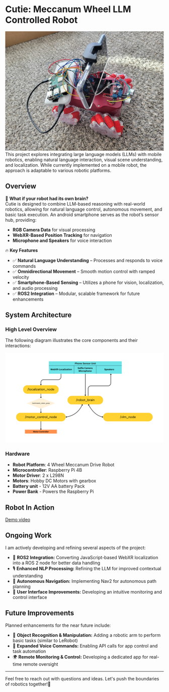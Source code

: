 # Cutie: Meccanum Wheel LLM Controlled Robot
![Robot](resources/robot.jpg)
This project explores integrating large language models (LLMs) with mobile robotics, enabling natural language interaction, visual scene understanding, and localization. While currently implemented on a mobile robot, the approach is adaptable to various robotic platforms.

## Overview
🤖 **What if your robot had its own brain?**  
Cutie is designed to combine LLM-based reasoning with real-world robotics, allowing for natural language control, autonomous movement, and basic task execution. An android smartphone serves as the robot’s sensor hub, providing:

- **RGB Camera Data** for visual processing
- **WebXR-Based Position Tracking** for navigation
- **Microphone and Speakers** for voice interaction

🔥 **Key Features**
- ✅ **Natural Language Understanding** – Processes and responds to voice commands
- ✅ **Omnidirectional Movement** – Smooth motion control with ramped velocity 
- ✅ **Smartphone-Based Sensing** – Utilizes a phone for vision, localization, and audio processing
- ✅ **ROS2 Integration** – Modular, scalable framework for future enhancements

## System Architecture

### High Level Overview
The following diagram illustrates the core components and their interactions:

![System Architecture](resources/Phone_sensor_graph.png)

### Hardware
- **Robot Platform**: 4 Wheel Meccanum Drive Robot
- **Microcontroller**: Raspberry Pi 4B
- **Motor Driver**: 2 x L298N
- **Motors**: Hobby DC Motors with gearbox
- **Battery unit** - 12V AA battery Pack
- **Power Bank** - Powers the Raspberry Pi

## Robot In Action

[Demo video](https://drive.google.com/file/d/1yeW_lrPELUinpvE9hL_5ak9DDO4IZMS9/view?usp=drive_link)


## Ongoing Work
I am actively developing and refining several aspects of the project:
- 🔧 **ROS2 Integration:** Converting JavaScript-based WebXR localization into a ROS 2 node for better data handling
- 🎙 **Enhanced NLP Processing:** Refining the LLM for improved contextual understanding
- 🚀 **Autonomous Navigation:** Implementing Nav2 for autonomous path planning
- 📱 **User Interface Improvements:** Developing an intuitive monitoring and control interface

## Future Improvements
Planned enhancements for the near future include:
- 🎯 **Object Recognition & Manipulation:** Adding a robotic arm to perform basic tasks (similar to LeRobot)
- 🔗 **Expanded Voice Commands:** Enabling API calls for app control and task automation
- 🌍 **Remote Monitoring & Control:** Developing a dedicated app for real-time remote oversight 

---

Feel free to reach out with questions and ideas. Let's push the boundaries of robotics together!🤖
